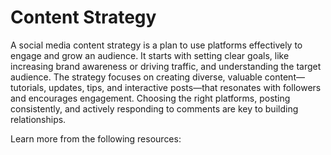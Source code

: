 # Content Strategy

A social media content strategy is a plan to use platforms effectively to engage and grow an audience. It starts with setting clear goals, like increasing brand awareness or driving traffic, and understanding the target audience. The strategy focuses on creating diverse, valuable content—tutorials, updates, tips, and interactive posts—that resonates with followers and encourages engagement. Choosing the right platforms, posting consistently, and actively responding to comments are key to building relationships.

Learn more from the following resources:

